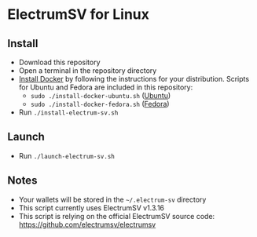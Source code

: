 # ElectrumSV for Linux

## Install

- Download this repository
- Open a terminal in the repository directory
- [Install Docker](https://docs.docker.com/engine/install) by following the instructions for your distribution. Scripts for Ubuntu and Fedora are included in this repository:
  - `sudo ./install-docker-ubuntu.sh` ([Ubuntu](https://docs.docker.com/engine/install/fedora/#install-using-the-repository))
  - `sudo ./install-docker-fedora.sh` ([Fedora](https://docs.docker.com/engine/install/fedora/#install-using-the-repository))
- Run `./install-electrum-sv.sh`

## Launch

- Run `./launch-electrum-sv.sh`

## Notes

- Your wallets will be stored in the `~/.electrum-sv` directory
- This script currently uses ElectrumSV v1.3.16
- This script is relying on the official ElectrumSV source code: https://github.com/electrumsv/electrumsv
